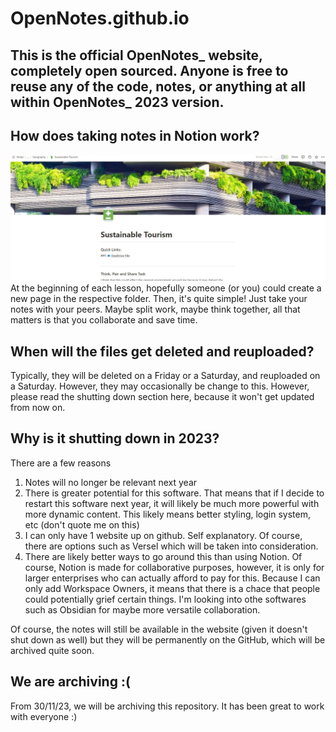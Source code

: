 # OpenNotes.github.io
This is the official OpenNotes_ website, completely open sourced. Anyone is free to reuse any of the code, notes, or anything at all within OpenNotes_ 2023 version.
---

## How does taking notes in Notion work?
![Alt text](/src/thumbnail.png)
At the beginning of each lesson, hopefully someone (or you) could create a new page in the respective folder. Then, it's quite simple! Just take your notes with your peers. Maybe split work, maybe think together, all that matters is that you collaborate and save time. 

## When will the files get deleted and reuploaded?
Typically, they will be deleted on a Friday or a Saturday, and reuploaded on a Saturday. However, they may occasionally be change to this. However, please read the shutting down section here, because it won't get updated from now on.

## Why is it shutting down in 2023?
There are  a few reasons
1. Notes will no longer be relevant next year
2. There is greater potential for this software. That means that if I decide to restart this software next year, it will likely be much more powerful with more dynamic content. This likely means better styling, login system, etc (don't quote me on this)
3. I can only have 1 website up on github. Self explanatory. Of course, there are options such as Versel which will be taken into consideration. 
4. There are likely better ways to go around this than using Notion. Of course, Notion is made for collaborative purposes, however, it is only for larger enterprises who can actually afford to pay for this. Because I can only add Workspace Owners, it means that there is a chace that people could potentially grief certain things. I'm looking into othe softwares such as Obsidian for maybe more versatile collaboration. 

Of course, the notes will still be available in the website (given it doesn't shut down as well) but they will be permanently on the GitHub, which will be archived quite soon. 

## We are archiving :(
From 30/11/23, we will be archiving this repository. It has been great to work with everyone :)
